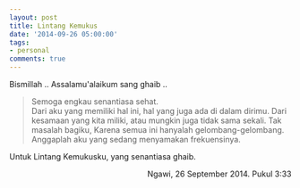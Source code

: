 ```yaml
---
layout: post
title: Lintang Kemukus
date: '2014-09-26 05:00:00'
tags:
- personal
comments: true
---
```


Bismillah .. Assalamu'alaikum sang ghaib ..

> Semoga engkau senantiasa sehat.<br>
Dari aku yang memiliki hal ini,
hal yang juga ada di dalam dirimu.
Dari kesamaan yang kita miliki,
atau mungkin juga tidak sama sekali.
Tak masalah bagiku,
Karena semua ini hanyalah gelombang-gelombang.
Anggaplah aku yang sedang menyamakan frekuensinya.

Untuk Lintang Kemukusku, yang senantiasa ghaib.





<p align="right">Ngawi, 26 September 2014. Pukul 3:33</p>
